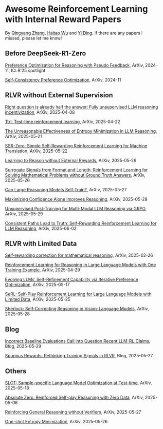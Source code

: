 # Awesome Reinforcement Learning with Internal Reward Papers

By [Qingyang Zhang](qingyangzhang.github.io), [Haitao Wu](https://haitaowutju.github.io) and [Yi Ding](https://dripnowhy.github.io). If there are any papers I missed, please let me know!

## Before DeepSeek-R1-Zero

[Preference Optimization for Reasoning with Pseudo Feedback](https://arxiv.org/abs/2411.16345), ArXiv, 2024-11, ICLR'25 spotlight

[Self-Consistency Preference Optimization](https://arxiv.org/abs/2411.04109), ArXiv, 2024-11

## RLVR without External Supervision

[Right question is already half the answer: Fully unsupervised LLM reasoning incentivization](https://arxiv.org/abs/2504.05812), ArXiv, 2025-04-08

[Ttrl: Test-time reinforcement learning](https://arxiv.org/abs/2504.16084), ArXiv, 2025-04-22

[The Unreasonable Effectiveness of Entropy Minimization in LLM Reasoning](https://arxiv.org/abs/2505.15134), ArXiv, 2025-05-21

[SSR-Zero: Simple Self-Rewarding Reinforcement Learning for Machine Translation](https://arxiv.org/abs/2505.16637), ArXiv, 2025-05-22

[Learning to Reason without External Rewards](https://arxiv.org/abs/2505.19590), ArXiv, 2025-05-26

[Surrogate Signals from Format and Length: Reinforcement Learning for Solving Mathematical Problems without Ground Truth Answers](https://arxiv.org/abs/2505.19439), ArXiv, 2025-05-26

[Can Large Reasoning Models Self-Train?](https://arxiv.org/abs/2505.21444), ArXiv, 2025-05-27

[Maximizing Confidence Alone Improves Reasoning](https://arxiv.org/abs/2505.22660), ArXiv, 2025-05-28

[Unsupervised Post-Training for Multi-Modal LLM Reasoning via GRPO](https://arxiv.org/abs/2505.22453v1), ArXiv, 2025-05-29

[Consistent Paths Lead to Truth: Self-Rewarding Reinforcement Learning for LLM Reasoning](https://arxiv.org/abs/2506.08745), ArXiv, 2025-06-02

## RLVR with Limited Data

[Self-rewarding correction for mathematical reasoning](https://arxiv.org/pdf/2502.19613), ArXiv, 2025-02-26

[Reinforcement Learning for Reasoning in Large Language Models with One Training Example](https://arxiv.org/abs/2504.20571), ArXiv, 2025-04-29

[Evolving LLMs’ Self-Refinement Capability via Iterative Preference Optimization](https://arxiv.org/pdf/2502.05605), ArXiv, 2025-05-17

[SeRL: Self-Play Reinforcement Learning for Large Language Models with Limited Data](https://arxiv.org/abs/2505.20347), ArXiv, 2025-05-25

[Sherlock: Self-Correcting Reasoning in Vision-Language Models](https://arxiv.org/pdf/2505.22651), ArXiv, 2025-05-28

## Blog

[Incorrect Baseline Evaluations Call into Question Recent LLM-RL Claims](https://safe-lip-9a8.notion.site/Incorrect-Baseline-Evaluations-Call-into-Question-Recent-LLM-RL-Claims-2012f1fbf0ee8094ab8ded1953c15a37#2022f1fbf0ee80cb9b18f7eac460410a), Blog, 2025-05-29

[Spurious Rewards: Rethinking Training Signals in RLVR](https://github.com/ruixin31/Rethink_RLVR/tree/main?tab=readme-ov-file), Blog, 2025-05-27

## Others

[SLOT: Sample-specific Language Model Optimization at Test-time](https://arxiv.org/abs/2505.12392), ArXiv, 2025-05-18

[Absolute Zero: Reinforced Self-play Reasoning with Zero Data](https://arxiv.org/abs/2505.03335), ArXiv, 2025-05-06

[Reinforcing General Reasoning without Verifiers](https://arxiv.org/abs/2505.21493), ArXiv, 2025-05-27

[One-shot Entropy Minimization](https://arxiv.org/abs/2505.20282), ArXiv, 2025-05-26
